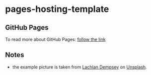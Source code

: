 # pages-hosting-template

## GitHub Pages

To read more about GitHub Pages: [follow the link]()

## Notes

- the example picture is taken from [Lachlan Dempsey](https://unsplash.com/@lachlanjdempsey) on [Unsplash](https://unsplash.com/).
